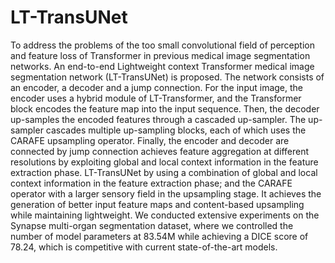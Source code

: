 # LT-TransUNet

To address the problems of the too small convolutional field of perception and feature loss of Transformer in previous medical image segmentation networks. An end-to-end Lightweight context Transformer medical image segmentation network (LT-TransUNet) is proposed. The network consists of an encoder, a decoder and a jump connection. For the input image, the encoder uses a hybrid module of LT-Transformer, and the Transformer block encodes the feature map into the input sequence. Then, the decoder up-samples the encoded features through a cascaded up-sampler. The up-sampler cascades multiple up-sampling blocks, each of which uses the CARAFE upsampling operator. Finally, the encoder and decoder are connected by jump connection achieves feature aggregation at different resolutions by exploiting global and local context information in the feature extraction phase. LT-TransUNet by using a combination of global and local context information in the feature extraction phase; and the CARAFE operator with a larger sensory field in the upsampling stage. It achieves the generation of better input feature maps and content-based upsampling while maintaining lightweight. We conducted extensive experiments on the Synapse multi-organ segmentation dataset, where we controlled the number of model parameters at 83.54M while achieving a DICE score of 78.24, which is competitive with current state-of-the-art models.
